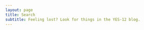 ```yaml
---
layout: page
title: Search
subtitle: Feeling lost? Look for things in the YES-12 blog.
---
```


<script async src="https://cse.google.com/cse.js?cx=61d6acfc03c8950bb"></script>
<div class="gcse-search"></div>
